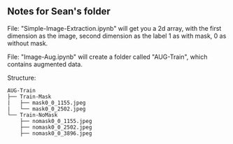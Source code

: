 ## Notes for Sean's folder

File: "Simple-Image-Extraction.ipynb" will get you a 2d array, with the first dimension as the image, 
second dimension as the label 1 as with mask, 0 as without mask.

File: "Image-Aug.ipynb" will create a folder called "AUG-Train", which contains augmented data.

Structure:

```AUG-Train
AUG-Train
├── Train-Mask
|   ├── mask0_0_1155.jpeg
|   └── mask0_0_2502.jpeg
└── Train-NoMask
    ├── nomask0_0_1155.jpeg
    ├── nomask0_0_2502.jpeg
    ├── nomask0_0_3896.jpeg
```


